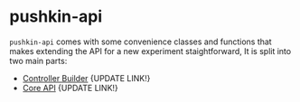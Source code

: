 # pushkin-api



`pushkin-api` comes with some convenience classes and functions that makes extending the API for a new experiment staightforward, It is split into two main parts:

* [Controller Builder](https://pushkin-social-science-at-scale.readthedocs.io/en/latest/api/pushkin_api_controllerbuilder.html) {UPDATE LINK!}
* [Core API](https://pushkin-social-science-at-scale.readthedocs.io/en/latest/api/pushkin_api_coreapi.html) {UPDATE LINK!}


